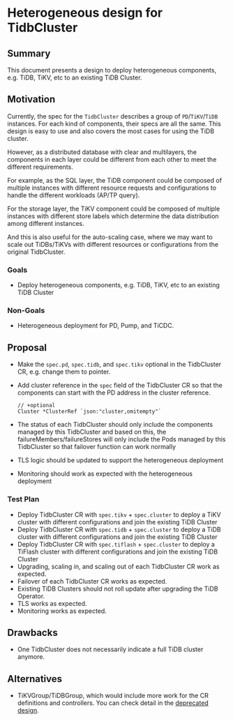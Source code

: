 # Heterogeneous design for TidbCluster

## Summary

This document presents a design to deploy heterogeneous components, e.g. TiDB, TiKV, etc to an existing TiDB Cluster.

## Motivation

Currently, the spec for the `TidbCluster` describes a group of `PD`/`TiKV`/`TiDB` instances. For each kind of components, 
their specs are all the same. This design is easy to use and also covers the most cases for using the TiDB cluster.

However, as a distributed database with clear and multilayers, the components in each layer could be different from 
each other to meet the different requirements.

For example, as the SQL layer, the TiDB component could be composed of multiple instances with different resource requests and configurations to handle the different workloads (AP/TP query).

For the storage layer, the TiKV component could be composed of multiple instances with different store labels which determine the data distribution among different instances.

And this is also useful for the auto-scaling case, where we may want to scale out TiDBs/TiKVs with different resources or configurations from the original TidbCluster.

### Goals

* Deploy heterogeneous components, e.g. TiDB, TiKV, etc to an existing TiDB Cluster

### Non-Goals

* Heterogeneous deployment for PD, Pump, and TiCDC.

## Proposal

* Make the `spec.pd`, `spec.tidb`, and `spec.tikv` optional in the TidbCluster CR, e.g. change them to pointer. 
* Add cluster reference in the `spec` field of the TidbCluster CR so that the components can start with the PD address in the cluster reference.

  ```
  // +optional
  Cluster *ClusterRef `json:"cluster,omitempty"`
  ```

* The status of each TidbCluster should only include the components managed by this TidbCluster and based on this, the failureMembers/failureStores will only include the Pods managed by this TidbCluster so that failover function can work normally
* TLS logic should be updated to support the heterogeneous deployment
* Monitoring should work as expected with the heterogeneous deployment

### Test Plan

* Deploy TidbCluster CR with `spec.tikv` + `spec.cluster` to deploy a TiKV cluster with different configurations and join the existing TiDB Cluster
* Deploy TidbCluster CR with `spec.tidb` + `spec.cluster` to deploy a TiDB cluster with different configurations and join the existing TiDB Cluster
* Deploy TidbCluster CR with `spec.tiflash` + `spec.cluster` to deploy a TiFlash cluster with different configurations and join the existing TiDB Cluster
* Upgrading, scaling in, and scaling out of each TidbCluster CR work as expected.
* Failover of each TidbCluster CR works as expected.
* Existing TiDB Clusters should not roll update after upgrading the TiDB Operator.
* TLS works as expected.
* Monitoring works as expected.

## Drawbacks

* One TidbCluster does not necessarily indicate a full TiDB cluster anymore.

## Alternatives

* TiKVGroup/TiDBGroup, which would include more work for the CR definitions and controllers. You can check detail in the [deprecated design](2020-06-12-heterogeneous-design-for-tidb-cluister.md).
